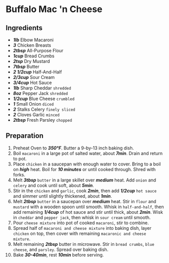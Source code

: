# Buffalo Mac 'n Cheese
## Ingredients

+ ___1lb___ Elbow Macaroni
+ ___3___ Chicken Breasts
+ ___2tbsp___ All-Purpose Flour
+ ___1cup___ Bread Crumbs
+ ___2tsp___ Dry Mustard
+ ___7tbsp___ Butter
+ ___2 1/2cup___ Half-And-Half
+ ___2/3cup___ Sour Cream
+ ___3/4cup___ Hot Sauce
+ ___1lb___ Sharp Cheddar `shredded`
+ ___8oz___ Pepper Jack `shredded`
+ ___1/2cup___ Blue Cheese `crumbled`
+ ___1___ Small Onion `diced`
+ ___2___ Stalks Celery `finely sliced`
+ ___2___ Cloves Garlic `minced`
+ ___2tbsp___ Fresh Parsley `chopped`

## Preparation

1. Preheat Oven to ___350°F___. Butter a 9-by-13 inch baking dish.
2. Boil `macaroni` in a large pot of salted water, about ___7min___. Drain and return to pot.
3. Place `chicken` in a saucepan with enough water to cover. Bring to a boil on ___high___ heat. Boil for ___10 minutes___ or until cooked through. Shred with forks.
4. Melt ___3tbsp___ `butter` in a large skillet over ___medium___ heat. Add `onion` and `celery` and cook until soft, about ___5min___.
5. Stir in the `chicken` and `garlic`, cook ___2min___, then add ___1/2cup___ `hot sauce` and simmer until slightly thickened, about ___1min___.
6. Melt ___2tbsp___ `butter` in a saucepan over ___medium___ heat. Stir in `flour` and `mustard` with a wooden spoon until smooth. Whisk in `half-and-half`, then add remaining ___1/4cup___ of hot sauce and stir until thick, about ___2min___. Wisk in `cheddar` and `pepper jack`, then whisk in `sour cream` until smooth.
7. Pour `cheese mixture` into pot of cooked `macaroni`, stir to combine.
8. Spread half of `macaroni and cheese mixture` into baking dish, layer `chicken` on top, then cover with remaining `macaronic and cheese mixture`.
9. Melt remaining ___2tbsp___ butter in microwave. Stir in `bread crumbs`, `blue cheese`, and `parsley`. Spread over baking dish.
10. Bake ___30-40min___, rest ___10min___ before serving.